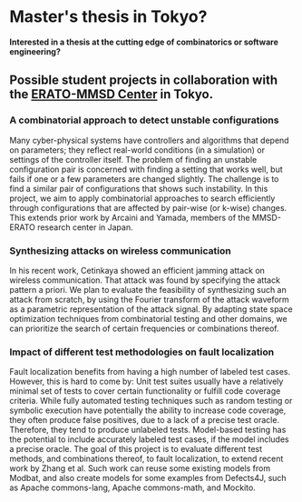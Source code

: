 # Master's thesis in Tokyo?

**Interested in a thesis at the cutting edge of combinatorics or software engineering?**

## Possible student projects in collaboration with the [ERATO-MMSD Center](https://group-mmm.org/eratommsd/) in Tokyo.

### A combinatorial approach to detect unstable configurations
Many cyber-physical systems have controllers and algorithms that depend on parameters; they reflect real-world conditions (in a simulation) or settings of the controller itself. The problem of finding an unstable configuration pair is concerned with finding a setting that works well, but fails if one or a few parameters are changed slightly. The challenge is to find a similar pair of configurations that shows such instability.
In this project, we aim to apply combinatorial approaches to search efficiently through configurations that are affected by pair-wise (or k-wise) changes. This extends prior work by Arcaini and Yamada, members of the MMSD-ERATO research center in Japan.

### Synthesizing attacks on wireless communication
In his recent work, Cetinkaya showed an efficient jamming attack on wireless communication. That attack was found by specifying the attack pattern a priori.
We plan to evaluate the feasibility of synthesizing such an attack from scratch, by using the Fourier transform of the attack waveform as a parametric representation of the attack signal. By adapting state space optimization techniques from combinatorial testing and other domains, we can prioritize the search of certain frequencies or combinations thereof.

### Impact of different test methodologies on fault localization
Fault localization benefits from having a high number of labeled test cases. However, this is hard to come by: Unit test suites usually have a relatively minimal set of tests to cover certain functionality or fulfill code coverage criteria. While fully automated testing techniques such as random testing or symbolic execution have potentially the ability to increase code coverage, they often produce false positives, due to a lack of a precise test oracle. Therefore, they tend to produce unlabeled tests.
Model-based testing has the potential to include accurately labeled test cases, if the model includes a precise oracle. The goal of this project is to evaluate different test methods, and combinations thereof, to fault localization, to extend recent work by Zhang et al.
Such work can reuse some existing models from Modbat, and also create models for some examples from Defects4J, such as Apache commons-lang, Apache commons-math, and Mockito.
